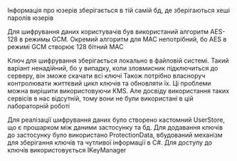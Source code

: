 Інформація про юзерів зберігається в тій самій бд, де зберігаються хеші паролів юзерів

Для шифрування даних користувачів був використаний алгоритм AES-128 в режимы GCM.
Окремий алгоритм для MAC непотрібний, бо AES в режимі GCM створює 128 бітний MAC

Ключ для шифрування зберігається локально в файловій системі.
Такий варіант ненадійний, бо у випадку, коли зловмисник підключиться до серверу, він зможе скачати всі ключі
Також потрібно власноруч контролювати життєвий цикл ключів та обновляти їх.
Ці проблеми можна вирішити використовуючи KMS. Але досвіду використання таких сервісів в нас відсутній,
тому вони не були використані в цій лабораторній роботі

Для реалізації шифрування даних було створено кастомний UserStore, що є прошарком між даними застосунку та бд.
Для додавання ключів до застосунку було використано ProtectionData, вбудований механізм для зберігання ключів та чутливої інформації в C#.
Для доступу до ключів використовується IKeyManager